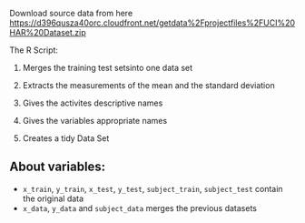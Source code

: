 Download source data from here https://d396qusza40orc.cloudfront.net/getdata%2Fprojectfiles%2FUCI%20HAR%20Dataset.zip 


The R Script:


1. Merges the training test setsinto one data set

2. Extracts the measurements of the mean and the standard deviation    

3. Gives the activites descriptive names

4. Gives the variables appropriate names

5. Creates a tidy Data Set


## About variables:   
* `x_train`, `y_train`, `x_test`, `y_test`, `subject_train`, `subject_test` contain the original data
* `x_data`, `y_data` and `subject_data` merges the previous datasets

